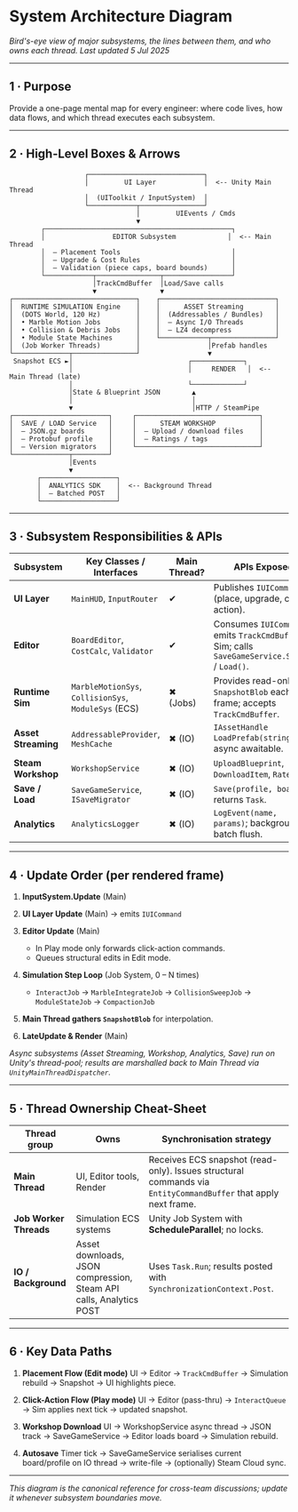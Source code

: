 # System Architecture Diagram

*Bird's-eye view of major subsystems, the lines between them, and who owns each thread.*
*Last updated 5 Jul 2025*

---

## 1 · Purpose

Provide a one-page mental map for every engineer: where code lives, how data flows, and which thread executes each subsystem.

---

## 2 · High-Level Boxes & Arrows

```
                   ┌─────────────────────────────┐
                   │         UI Layer            │  <-- Unity Main Thread
                   │  (UIToolkit / InputSystem)  │
                   └────────────┬────────────────┘
                                │         UIEvents / Cmds
                                ▼
        ┌───────────────────────────────────────────────┐
        │                 EDITOR Subsystem             │  <-- Main Thread
        │  – Placement Tools                            │
        │  – Upgrade & Cost Rules                       │
        │  – Validation (piece caps, board bounds)      │
        └────────────┬────────────────┬─────────────────┘
                     │TrackCmdBuffer  │Load/Save calls
                     ▼                ▼
┌───────────────────────────────┐    ┌─────────────────────────────┐
│  RUNTIME SIMULATION Engine    │    │      ASSET Streaming        │
│  (DOTS World, 120 Hz)         │    │  (Addressables / Bundles)   │
│  • Marble Motion Jobs         │    │  – Async I/O Threads        │
│  • Collision & Debris Jobs    │    │  – LZ4 decompress           │
│  • Module State Machines      │    └────────────┬────────────────┘
│  (Job Worker Threads)         │                 │Prefab handles
└──────────────┬────────────────┘                 ▼
 Snapshot ECS ►│                             ┌─────────────┐
               │                             │     RENDER   │  <-- Main Thread (late)
               │                             └─────────────┘
               │State & Blueprint JSON        ▲
               │                              │
               ▼                              │HTTP / SteamPipe
┌────────────────────────┐     ┌───────────────────────────────┐
│  SAVE / LOAD Service   │     │      STEAM WORKSHOP           │
│  – JSON.gz boards      │     │  – Upload / download files    │
│  – Protobuf profile    │     │  – Ratings / tags             │
│  – Version migrators   │     └───────────────────────────────┘
└──────────────┬─────────┘
               │Events
               ▼
       ┌───────────────────┐
       │  ANALYTICS SDK    │  <-- Background Thread
       │  – Batched POST   │
       └───────────────────┘
```

---

## 3 · Subsystem Responsibilities & APIs

| Subsystem           | Key Classes / Interfaces                             | Main Thread? | APIs Exposed                                                                                     |
| ------------------- | ---------------------------------------------------- | ------------ | ------------------------------------------------------------------------------------------------ |
| **UI Layer**        | `MainHUD`, `InputRouter`                             | ✔            | Publishes `IUICommand` (place, upgrade, click-action).                                           |
| **Editor**          | `BoardEditor`, `CostCalc`, `Validator`               | ✔            | Consumes `IUICommand`; emits `TrackCmdBuffer` to Sim; calls `SaveGameService.Save()` / `Load()`. |
| **Runtime Sim**     | `MarbleMotionSys`, `CollisionSys`, `ModuleSys` (ECS) | ✖ (Jobs)     | Provides read-only `SnapshotBlob` each frame; accepts `TrackCmdBuffer`.                          |
| **Asset Streaming** | `AddressableProvider`, `MeshCache`                   | ✖ (IO)       | `IAssetHandle LoadPrefab(string id)`; async awaitable.                                           |
| **Steam Workshop**  | `WorkshopService`                                    | ✖ (IO)       | `UploadBlueprint`, `DownloadItem`, `RateItem`.                                                   |
| **Save / Load**     | `SaveGameService`, `ISaveMigrator`                   | ✖ (IO)       | `Save(profile, board)`; returns `Task`.                                                          |
| **Analytics**       | `AnalyticsLogger`                                    | ✖ (IO)       | `LogEvent(name, params)`; background batch flush.                                                |

---

## 4 · Update Order (per rendered frame)

1. **InputSystem.Update** (Main)
2. **UI Layer Update** (Main) → emits `IUICommand`
3. **Editor Update** (Main)

   * In Play mode only forwards click-action commands.
   * Queues structural edits in Edit mode.
4. **Simulation Step Loop** (Job System, 0 – N times)

   * `InteractJob` → `MarbleIntegrateJob` → `CollisionSweepJob` → `ModuleStateJob` → `CompactionJob`
5. **Main Thread gathers `SnapshotBlob`** for interpolation.
6. **LateUpdate & Render** (Main)

*Async subsystems (Asset Streaming, Workshop, Analytics, Save) run on Unity's thread-pool; results are marshalled back to Main Thread via `UnityMainThreadDispatcher`.*

---

## 5 · Thread Ownership Cheat-Sheet

| Thread group           | Owns                                                               | Synchronisation strategy                                                                                       |
| ---------------------- | ------------------------------------------------------------------ | -------------------------------------------------------------------------------------------------------------- |
| **Main Thread**        | UI, Editor tools, Render                                           | Receives ECS snapshot (read-only). Issues structural commands via `EntityCommandBuffer` that apply next frame. |
| **Job Worker Threads** | Simulation ECS systems                                             | Unity Job System with **ScheduleParallel**; no locks.                                                          |
| **IO / Background**    | Asset downloads, JSON compression, Steam API calls, Analytics POST | Uses `Task.Run`; results posted with `SynchronizationContext.Post`.                                            |

---

## 6 · Key Data Paths

1. **Placement Flow (Edit mode)**
   UI → Editor → `TrackCmdBuffer` → Simulation rebuild → Snapshot → UI highlights piece.

2. **Click-Action Flow (Play mode)**
   UI → Editor (pass-thru) → `InteractQueue` → Sim applies next tick → updated snapshot.

3. **Workshop Download**
   UI → WorkshopService async thread → JSON track → SaveGameService → Editor loads board → Simulation rebuild.

4. **Autosave**
   Timer tick → SaveGameService serialises current board/profile on IO thread → write-file → (optionally) Steam Cloud sync.

---

*This diagram is the canonical reference for cross-team discussions; update it whenever subsystem boundaries move.* 